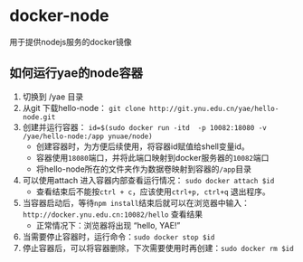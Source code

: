 # docker-node
用于提供nodejs服务的docker镜像

## 如何运行yae的node容器

1.  切换到 /yae 目录
2. 从git 下载hello-node： `git clone http://git.ynu.edu.cn/yae/hello-node.git`
3. 创建并运行容器： `id=$(sudo docker run -itd  -p 10082:18080 -v /yae/hello-node:/app ynuae/node)`
     - 创建容器时，为方便后续使用，将容器id赋值给shell变量id。
     - 容器使用`18080`端口，并将此端口映射到docker服务器的`10082`端口
     - 将hello-node所在的文件夹作为数据卷映射到容器的`/app`目录
4. 可以使用attach 进入容器内部查看运行情况： `sudo docker attach $id`
     - 查看结束后不能按`ctrl + c`，应该使用`ctrl+p, ctrl+q` 退出程序。
5. 当容器启动后，等待`npm install`结束后就可以在浏览器中输入：`http://docker.ynu.edu.cn:10082/hello` 查看结果
     - 正常情况下：浏览器将出现 “hello, YAE!”
6. 当需要停止容器时，运行命令：`sudo docker stop $id`
7. 停止容器后，可以将容器删除，下次需要使用时再创建：`sudo docker rm $id`